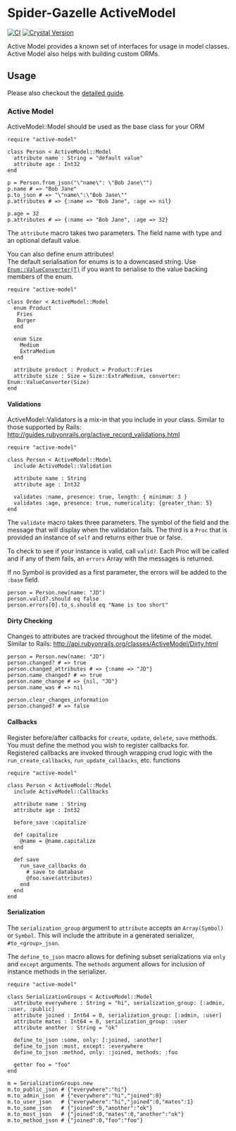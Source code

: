 # Spider-Gazelle ActiveModel

[![CI](https://github.com/spider-gazelle/active-model/actions/workflows/CI.yml/badge.svg)](https://github.com/spider-gazelle/active-model/actions/workflows/CI.yml)
[![Crystal Version](https://img.shields.io/badge/crystal%20-1.0.0-brightgreen.svg)](https://crystal-lang.org/api/1.0.0/)

Active Model provides a known set of interfaces for usage in model classes. Active Model also helps with building custom ORMs.

## Usage

Please also checkout the [detailed guide](https://spider-gazelle.net/#/models/basics).

### Active Model

ActiveModel::Model should be used as the base class for your ORM

```crystal
require "active-model"

class Person < ActiveModel::Model
  attribute name : String = "default value"
  attribute age : Int32
end

p = Person.from_json("\"name\": \"Bob Jane\"")
p.name # => "Bob Jane"
p.to_json # => "\"name\":\"Bob Jane\""
p.attributes # => {:name => "Bob Jane", :age => nil}

p.age = 32
p.attributes # => {:name => "Bob Jane", :age => 32}
```

The `attribute` macro takes two parameters. The field name with type and an optional default value.

You can also define enum attributes!<br>
The default serialisation for enums is to a downcased string. Use [`Enum::ValueConverter(T)`](https://crystal-lang.org/api/latest/Enum/ValueConverter.html) if you want to serialise to the value backing members of the enum.

```crystal
require "active-model"

class Order < ActiveModel::Model
  enum Product
   Fries
   Burger
  end

  enum Size
    Medium
    ExtraMedium
  end

  attribute product : Product = Product::Fries
  attribute size : Size = Size::ExtraMedium, converter: Enum::ValueConverter(Size)
end
```

#### Validations

ActiveModel::Validators is a mix-in that you include in your class. Similar to those supported by Rails: <http://guides.rubyonrails.org/active_record_validations.html>

```crystal
require "active-model"

class Person < ActiveModel::Model
  include ActiveModel::Validation

  attribute name : String
  attribute age : Int32

  validates :name, presence: true, length: { minimum: 3 }
  validates :age, presence: true, numericality: {greater_than: 5}
end
```

The `validate` macro takes three parameters. The symbol of the field and the message that will display when the validation fails. The third is a `Proc` that is provided an instance of `self` and returns either true or false.

To check to see if your instance is valid, call `valid?`. Each Proc will be called and if any of them fails, an `errors` Array with the messages is returned.

If no Symbol is provided as a first parameter, the errors will be added to the `:base` field.

```crystal
person = Person.new(name: "JD")
person.valid?.should eq false
person.errors[0].to_s.should eq "Name is too short"
```

#### Dirty Checking

Changes to attributes are tracked throughout the lifetime of the model. Similar to Rails: <http://api.rubyonrails.org/classes/ActiveModel/Dirty.html>

```crystal
person = Person.new(name: "JD")
person.changed? # => true
person.changed_attributes # => {:name => "JD"}
person.name_changed? # => true
person.name_change # => {nil, "JD"}
person.name_was # => nil

person.clear_changes_information
person.changed? # => false
```

#### Callbacks

Register before/after callbacks for `create`, `update`, `delete`, `save` methods. You must define the method you wish to register callbacks for.<br>
Registered callbacks are invoked through wrapping crud logic with the `run_create_callbacks`, `run_update_callbacks`, etc. functions

```crystal
require "active-model"

class Person < ActiveModel::Model
  include ActiveModel::Callbacks

  attribute name : String
  attribute age : Int32

  before_save :capitalize

  def capitalize
    @name = @name.capitalize
  end

  def save
    run_save_callbacks do
      # save to database
      @foo.save(attributes)
    end
  end
end
```

#### Serialization

The `serialization_group` argument to `attribute` accepts an `Array(Symbol)` or `Symbol`.
This will include the attribute in a generated serializer, `#to_<group>_json`.

The `define_to_json` macro allows for defining subset serializations via `only` and `except` arguments. The `methods` argument allows for inclusion of instance methods in the serializer.

```crystal
require "active-model"

class SerializationGroups < ActiveModel::Model
  attribute everywhere : String = "hi", serialization_group: [:admin, :user, :public]
  attribute joined : Int64 = 0, serialization_group: [:admin, :user]
  attribute mates : Int64 = 0, serialization_group: :user
  attribute another : String = "ok"

  define_to_json :some, only: [:joined, :another]
  define_to_json :most, except: :everywhere
  define_to_json :method, only: :joined, methods: :foo

  getter foo = "foo"
end

m = SerializationGroups.new
m.to_public_json # {"everywhere":"hi"}
m.to_admin_json  # {"everywhere":"hi","joined":0}
m.to_user_json   # {"everywhere":"hi","joined":0,"mates":1}
m.to_some_json   # {"joined":0,"another":"ok"}
m.to_most_json   # {"joined":0,"mates":0,"another":"ok"}
m.to_method_json # {"joined":0,"foo":"foo"}
```
